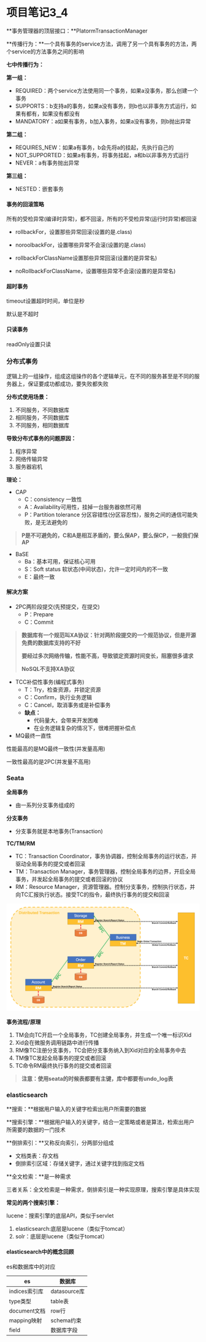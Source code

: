 # 项目笔记3_4

**事务管理器的顶层接口：**PlatormTransactionManager

**传播行为：**一个具有事务的service方法，调用了另一个具有事务的方法，两个service的方法事务之间的影响



**七中传播行为：**

**第一组：**

- REQUIRED：两个service方法使用同一个事务，如果a没事务，那么创建一个事务
- SUPPORTS：b支持a的事务，如果a没有事务，则b也以非事务方式运行，如果有都有，如果没有都没有
- MANDATORY：a如果有事务，b加入事务，如果a没有事务，则b抛出异常

**第二组：**

- REQUIRES_NEW：如果a有事务，b会先将a的挂起，先执行自己的
- NOT_SUPPORTED：如果a有事务，将事务挂起，a和b以非事务方式运行
- NEVER：a有事务抛出异常

**第三组：**

- NESTED：嵌套事务

#### **事务的回滚策略**

所有的受检异常(编译时异常)，都不回滚，所有的不受检异常(运行时异常)都回滚

- rollbackFor，设置那些异常回滚(设置的是.class)

- noroolbackFor，设置哪些异常不会滚(设置的是.class)
- rollbackForClassName设置那些异常回滚(设置的是异常名)

- noRollbackForClassName，设置哪些异常不会滚(设置的是异常名)

#### 超时事务

timeout设置超时时间，单位是秒

默认是不超时

#### 只读事务

readOnly设置只读

### 分布式事务

逻辑上的一组操作，组成这组操作的各个逻辑单元，在不同的服务甚至是不同的服务器上，保证要成功都成功，要失败都失败

**分布式使用场景：**

1. 不同服务，不同数据库
2. 相同服务，不同数据库
3. 不同服务，相同数据库

**导致分布式事务的问题原因：**

1. 程序异常
2. 网络传输异常
3. 服务器宕机

**理论：**

- CAP
  - C：consistency 一致性
  - A：Availability可用性，挂掉一台服务器依然可用
  - P：Partition tolerance 分区容错性(分区容忍性)，服务之间的通信可能失败，是无法避免的

> **P是不可避免的，C和A是相互矛盾的，要么保AP，要么保CP，一般我们保AP**

- BaSE
  - Ba：基本可用，保证核心可用
  - S：Soft status 软状态(中间状态)，允许一定时间内的不一致
  - E：最终一致

#### 解决方案

- 2PC两阶段提交(先预提交，在提交)
  - P：Prepare
  - C：Commit

> **数据库有一个规范叫XA协议：针对两阶段提交的一个规范协议，但是开源免费的数据库支持的不好**
>
> **要经过多次网络传输，性能不高，导致锁定资源时间变长，阻塞很多请求**
>
> **NoSQL不支持XA协议**

- TCC补偿性事务(编程式事务)
  - T：Try，检查资源，并锁定资源
  - C：Confirm，执行业务逻辑
  - C：Cancel，取消事务或是补偿事务
  - **缺点：**
    - 代码量大，会带来开发困难
    - 在业务逻辑复杂的情况下，很难把握补偿点
- MQ最终一直性

性能最高的是MQ最终一致性(并发量高用)

一致性最高的是2PC(并发量不高用)

### Seata

**全局事务**

- 由一系列分支事务组成的

**分支事务**

- 分支事务就是本地事务(Transaction)

**TC/TM/RM**

- TC：Transaction Coordinator，事务协调器，控制全局事务的运行状态，并驱动全局事务的提交或者回滚
- TM：Transaction Manager，事务管理器，控制全局事务的边界，开启全局事务，并发起全局事务的提交或者回滚的协议
- RM：Resource Manager，资源管理器。控制分支事务，控制执行状态，并向TC汇报执行状态。接受TC的指令，最终执行事务的提交和回滚

![image-20210312111621680](typora-user-images\image-20210312111621680.png)

**事务流程/原理**

1. TM会向TC开启一个全局事务，TC创建全局事务，并生成一个唯一标识Xid
2. Xid会在微服务调用链路中进行传播
3. RM像TC注册分支事务，TC会把分支事务纳入到Xid对应的全局事务中去
4. TM像TC发起全局事务的提交或者回滚
5. TC命令RM最终执行事务的提交或者回滚

> **注意：使用seata的时候表都要有主键，库中都要有undo_log表**

### elasticsearch

**搜索：**根据用户输入的关键字检索出用户所需要的数据

**搜索引擎：**根据用户输入的关键字，结合一定策略或者是算法，检索出用户所需要的数据的一门技术

**倒排索引：**又称反向索引，分两部分组成

- 文档类表：存文档
- 倒排索引区域：存储关键字，通过关键字找到指定文档

**全文检索：**是一种需求

三者关系：全文检索是一种需求，倒排索引是一种实现原理，搜索引擎是具体实现

**常见的两个搜索引擎：**

lucene：搜索引擎的底层API，类似于servlet

1. elasticsearch:底层是lucene（类似于tomcat）
2. solr：底层是lucene（类似于tomcat）

#### elasticsearch中的概念回顾

es和数据库中的对应

| es            | 数据库       |
| ------------- | ------------ |
| indices索引库 | datasource库 |
| type类型      | table表      |
| document文档  | row行        |
| mapping映射   | schema约束   |
| field         | 数据库字段   |

